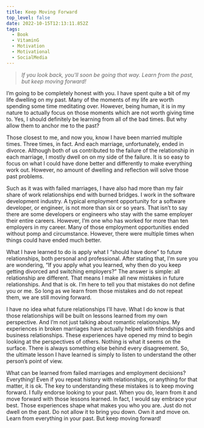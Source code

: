 ```yaml
---
title: Keep Moving Forward
top_level: false
date: 2022-10-15T12:13:11.852Z
tags:
  - Book
  - VitaminG
  - Motivation
  - Motivational
  - SocialMedia
---
```

> *If you look back, you'll soon be going that way. Learn from the past, but keep moving forward!*

I’m going to be completely honest with you. I have spent quite a bit of my life dwelling on my past. Many of the moments of my life are worth spending some time meditating over. However, being human, it is in my nature to actually focus on those moments which are not worth giving time to. Yes, I should definitely be learning from all of the bad times. But why allow them to anchor me to the past?

Those closest to me, and now you, know I have been married multiple times. Three times, in fact. And each marriage, unfortunately, ended in divorce. Although both of us contributed to the failure of the relationship in each marriage, I mostly dwell on on my side of the failure. It is so easy to focus on what I could have done better and differently to make everything work out. However, no amount of dwelling and reflection will solve those past problems.

Such as it was with failed marriages, I have also had more than my fair share of work relationships end with burned bridges. I work in the software development industry. A typical employment opportunity for a software developer, or engineer, is not more than six or so years. That isn’t to say there are some developers or engineers who stay with the same employer their entire careers. However, I’m one who has worked for more than ten employers in my career. Many of those employment opportunities ended without pomp and circumstance. However, there were multiple times when things could have ended much better.

What I have learned to do is apply what I “should have done” to future relationships, both personal and professional. After stating that, I’m sure you are wondering, “If you apply what you learned, why then do you keep getting divorced and switching employers?” The answer is simple: all relationship are different. That means I make all new mistakes in future relationships. And that is ok. I’m here to tell you that mistakes do not define you or me. So long as we learn from those mistakes and do not repeat them, we are still moving forward.

I have no idea what future relationships I’ll have. What I do know is that those relationships will be built on lessons learned from my own perspective. And I’m not just talking about romantic relationships. My experiences in broken marriages have actually helped with friendships and business relationships. These experiences have opened my mind to begin looking at the perspectives of others. Nothing is what it seems on the surface. There is always something else behind every disagreement. So, the ultimate lesson I have learned is simply to listen to understand the other person’s point of view.

What can be learned from failed marriages and employment decisions? Everything! Even if you repeat history with relationships, or anything for that matter, it is ok. The key to understanding these mistakes is to keep moving forward. I fully endorse looking to your past. When you do, learn from it and move forward with those lessons learned. In fact, I would say embrace your best. Those experiences shape what makes you who you are. Just do not dwell on the past. Do not allow it to bring you down. Own it and move on. Learn from everything in your past. But keep moving forward!